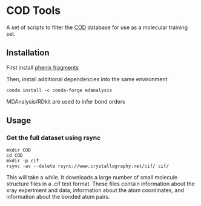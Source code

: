 # COD Tools
A set of scripts to filter the [COD](http://www.crystallography.net/cod/) database for use as a molecular training set.


## Installation
First install [phenix fragments](https://github.com/cschlick/phenix_fragments)

Then, install additional dependencies into the same environment
```console
conda install -c conda-forge mdanalysis
```
MDAnalysis/RDkit are used to infer bond orders

## Usage

### Get the full dataset using rsync
```console
mkdir COD
cd COD
mkdir -p cif
rsync -av --delete rsync://www.crystallography.net/cif/ cif/
```

This will take a while. It downloads a large number of small molecule structure files in a .cif text format. These files contain information about the xray experiment and data, information about the atom coordinates, and information about the bonded atom pairs. 





